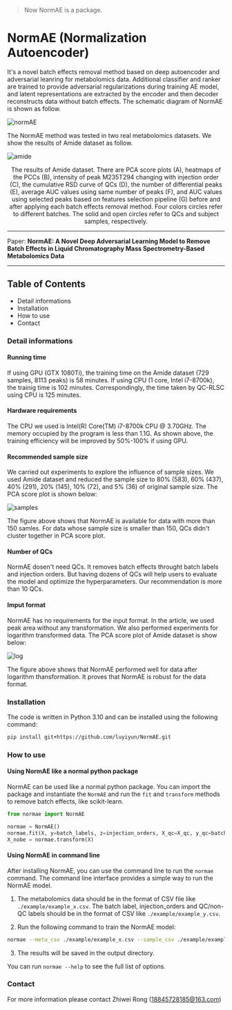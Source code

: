 > Now NormAE is a package.

# NormAE (Normalization Autoencoder)

It's a novel batch effects removal method based on deep autoencoder and adversarial leanring for metabolomics data. Additional classifier and ranker are trained to provide adversarial regularizations during training AE model, and latent representations are extracted by the encoder and then decoder reconstructs data without batch effects. The schematic diagram of NormAE is shown as follow.

![normAE](/imgs/graphics.png)

The NormAE method was tested in two real metabolomics datasets. We show the results of Amide dataset as follow.

![amide](/imgs/figure2.png)

<div align=center>
The results of Amide dataset. There are PCA score plots (A), heatmaps of the PCCs (B), intensity of peak M235T294 changing with injection order (C), the cumulative RSD curve of QCs (D), the number of differential peaks (E), average AUC values using same number of peaks (F), and AUC values using selected peaks based on features selection pipeline (G) before and after applying each batch effects removal method. Four colors circles refer to different batches. The solid and open circles refer to QCs and subject samples, respectively.
</div>

---

Paper: **NormAE: A Novel Deep Adversarial Learning Model to Remove Batch Effects in Liquid Chromatography Mass Spectrometry-Based Metabolomics Data**

---

## Table of Contents

- Detail informations
- Installation
- How to use
- Contact

### Detail informations

#### Running time

If using GPU (GTX 1080Ti), the training time on the Amide dataset (729 samples, 8113 peaks) is 58 minutes. If using CPU (1 core, Intel i7-8700k), the trainig time is 102 minutes. Correspondingly, the time taken by QC-RLSC using CPU is 125 minutes.

#### Hardware requirements

The CPU we used is Intel(R) Core(TM) i7-8700k CPU @ 3.70GHz. The memory occupied by the program is less than 1.1G. As shown above, the training efficiency will be improved by 50%-100% if using GPU.

#### Recommended sample size

We carried out experiments to explore the influence of sample sizes. We used Amide dataset and reduced the sample size to 80% (583), 60% (437), 40% (291), 20% (145), 10% (72), and 5% (36) of original sample size. The PCA score plot is shown below:

![samples](/imgs/pca_samples.png)

The figure above shows that NormAE is available for data with more than 150 samles. For data whose sample size is smaller than 150, QCs didn't cluster together in PCA score plot.

#### Number of QCs

NormAE dosen't need QCs. It removes batch effects throught batch labels and injection orders. But having dozens of QCs will help users to evaluate the model and optimize the hyperparameters. Our recommendation is more than 10 QCs.

#### Imput format

NormAE has no requirements for the input format. In the article, we used peak area without any transformation. We also performed experiments for logarithm transformed data. The PCA score plot of Amide dataset is show below:

![log](/imgs/pca_log.png)

The figure above shows that NormAE performed well for data after logarithm thansformation. It proves that NormAE is robust for the data format.

### Installation

The code is written in Python 3.10 and can be installed using the following command:

```bash
pip install git+https://github.com/luyiyun/NormAE.git
```

### How to use

#### Using NormAE like a normal python package

NormAE can be used like a normal python package. You can import the package and instantiate the `NormAE` and run the `fit` and `transform` methods to remove batch effects, like scikit-learn.

```python
from normae import NormAE

normae = NormAE()
normae.fit(X, y=batch_labels, z=injection_orders, X_qc=X_qc, y_qc=batch_labels_qc, z_qc=injection_orders_qc)
X_nobe = normae.transform(X)
```

#### Using NormAE in command line

After installing NormAE, you can use the command line to run the `normae` command. The command line interface provides a simple way to run the NormAE model.

1. The metabolomics data should be in the format of CSV file like `./example/example_x.csv`. The batch label, injection_orders and QC/non-QC labels should be in the format of CSV like `./example/example_y.csv`.

2. Run the following command to train the NormAE model:

  ```bash
  normae --meta_csv ./example/example_x.csv --sample_csv ./example/example_sample_info.csv --output_dir ./example/
  ```

3. The results will be saved in the output directory.

You can run `normae --help` to see the full list of options.

### Contact

For more information please contact Zhiwei Rong (18845728185@163.com)
